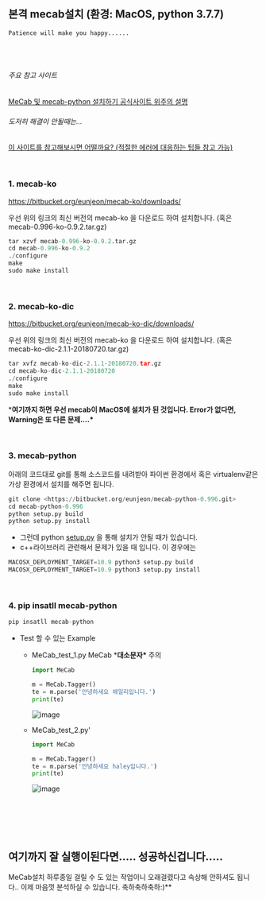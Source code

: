 ## 본격 mecab설치 (환경: MacOS, python 3.7.7)

```
Patience will make you happy......
```

<br/>

<br/>

###### 주요 참고 사이트

[MeCab 및 mecab-python 설치하기 공식사이트 위주의 설명](https://buttercoconut.xyz/251/)

###### *도저히 해결이 안될때는...* 

[이 사이트를 참고해보시면 어떨까요? (적절한 에러에 대응하는 팁들 참고 가능)](https://medium.com/@ProgrammingPearls/elasticsearch에서-한글-형태소-분석기-은전-한-닢-를-os-x-에서-적용해보자-5f879962339)

<br/>

### 1. mecab-ko

https://bitbucket.org/eunjeon/mecab-ko/downloads/

우선 위의 링크의 최신 버전의 mecab-ko 을 다운로드 하여 설치합니다. (혹은 mecab-0.996-ko-0.9.2.tar.gz)

```python
tar xzvf mecab-0.996-ko-0.9.2.tar.gz
cd mecab-0.996-ko-0.9.2
./configure
make
sudo make install
```

<br/>

### 2. mecab-ko-dic

https://bitbucket.org/eunjeon/mecab-ko-dic/downloads/

우선 위의 링크의 최신 버전의 mecab-ko 을 다운로드 하여 설치합니다. (혹은 mecab-ko-dic-2.1.1-20180720.tar.gz)

```python
tar xvfz mecab-ko-dic-2.1.1-20180720.tar.gz
cd mecab-ko-dic-2.1.1-20180720
./configure
make
sudo make install
```

***여기까지 하면 우선 mecab이 MacOS에 설치가 된 것입니다. Error가 없다면, Warning은 또 다른 문제....\***

<br/>

### 3. mecab-python

아래의 코드대로 git를 통해 소스코드를 내려받아 파이썬 환경에서 혹은 virtualenv같은 가상 환경에서 설치를 해주면 됩니다.

```python
git clone <https://bitbucket.org/eunjeon/mecab-python-0.996.git>
cd mecab-python-0.996
python setup.py build
python setup.py install
```

- 그런데 python [setup.py](http://setup.py) 을 통해 설치가 안될 때가 있습니다.
- c++라이브러리 관련해서 문제가 있을 때 입니다. 이 경우에는

```python
MACOSX_DEPLOYMENT_TARGET=10.9 python3 setup.py build
MACOSX_DEPLOYMENT_TARGET=10.9 python3 setup.py install
```

<br/>

### 4. pip insatll mecab-python

```python
pip insatll mecab-python
```

- Test 할 수 있는 Example

  - MeCab_test_1.py MeCab ***대소문자\*** 주의

    ```python
    import MeCab
    
    m = MeCab.Tagger()
    te = m.parse('안녕하세요 헤일리입니다.')
    print(te)
    ```

    ![image](https://user-images.githubusercontent.com/58539681/97953286-5a9dba00-1de3-11eb-929c-b7a3930f883c.png)

  - MeCab_test_2.py'

    ```python
    import MeCab
    
    m = MeCab.Tagger()
    te = m.parse('안녕하세요 haley입니다.')
    print(te)
    ```

    ![image](https://user-images.githubusercontent.com/58539681/97953326-7903b580-1de3-11eb-9953-42ad537ed055.png)

<br/>

<br/>

<br/>

<br/>

## 여기까지 잘 실행이된다면..... 성공하신겁니다.....

MeCab설치 하루종일 걸릴 수 도 있는 작업이니 오래걸렸다고 속상해 안하셔도 됩니다..
 이제 마음껏 분석하실 수 있습니다. 축하축하축하:)**